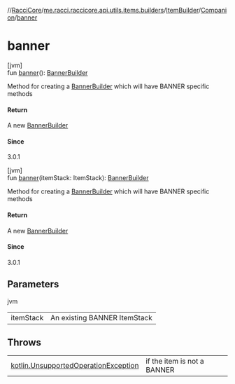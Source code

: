 //[RacciCore](../../../../index.md)/[me.racci.raccicore.api.utils.items.builders](../../index.md)/[ItemBuilder](../index.md)/[Companion](index.md)/[banner](banner.md)

# banner

[jvm]\
fun [banner](banner.md)(): [BannerBuilder](../../-banner-builder/index.md)

Method for creating a [BannerBuilder](../../-banner-builder/index.md) which will have BANNER specific methods

#### Return

A new [BannerBuilder](../../-banner-builder/index.md)

#### Since

3.0.1

[jvm]\
fun [banner](banner.md)(itemStack: ItemStack): [BannerBuilder](../../-banner-builder/index.md)

Method for creating a [BannerBuilder](../../-banner-builder/index.md) which will have BANNER specific methods

#### Return

A new [BannerBuilder](../../-banner-builder/index.md)

#### Since

3.0.1

## Parameters

jvm

| | |
|---|---|
| itemStack | An existing BANNER ItemStack |

## Throws

| | |
|---|---|
| [kotlin.UnsupportedOperationException](https://kotlinlang.org/api/latest/jvm/stdlib/kotlin/-unsupported-operation-exception/index.html) | if the item is not a BANNER |
